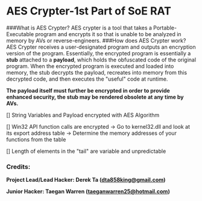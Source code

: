 AES Crypter-1st Part of SoE RAT
=====================




###What is AES Crypter?
AES crypter is a tool that takes a Portable-Executable program and encrypts it
so that is unable to be analyzed in memory by AVs or reverse-engineers.
###How does AES Crypter work?
AES Crypter receives a user-designated program and outputs an encryption version of the program. Essentially, the encrypted program is essentially a **stub** attached to a **payload**, which holds the obfuscated code of the original program. When the encrypted program is executed and loaded into memory, the stub decrypts the payload, recreates into memory from this decrypted code, and then executes the "useful" code at runtime.


**The payload itself must further be encrypted in order to provide enhanced security, the stub may be rendered obsolete at any time by AVs.**

[] String Variables and Payload encrypted with AES Algorithm

[] Win32 API function calls are encrypted -> Go to kernel32.dll and look at its export address table -> Determine the memory addresses of your functions from the table

[] Length of elements in the "tail" are variable and unpredictable

### Credits:
**Project Lead/Lead Hacker: Derek Ta (dta858king@gmail.com)**

**Junior Hacker: Taegan Warren
(taeganwarren25@hotmail.com)**
